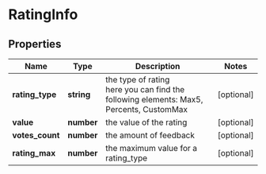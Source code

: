 # RatingInfo

## Properties

| Name | Type | Description | Notes |
|------------ | ------------- | ------------- | -------------|
**rating_type** | **string** | the type of rating<br>here you can find the following elements: Max5, Percents, CustomMax |[optional]|
**value** | **number** | the value of the rating |[optional]|
**votes_count** | **number** | the amount of feedback |[optional]|
**rating_max** | **number** | the maximum value for a rating_type |[optional]|